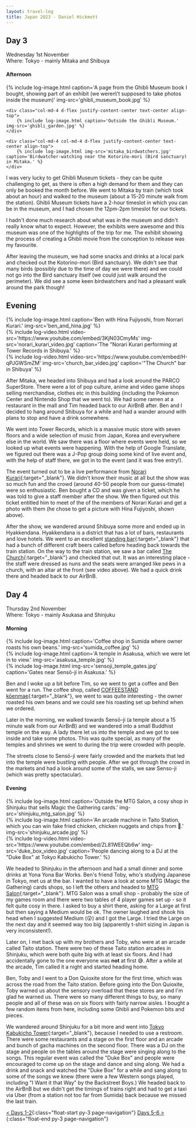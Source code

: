 ```yaml
---
layout: travel-log
title: Japan 2023 - Daniel Hickmott
---
```


## Day 3

<span class="day-details">Wednesday 1st November</span><br>
<span class="day-details">Where: Tokyo - mainly Mitaka and Shibuya</span>

#### Afternoon

<div class="row my-3">
    <div class="col-md-4 d-flex justify-content-center text-center align-top">
        {% include log-image.html caption='A page from the Ghibli Museum book I bought, showing part of an exhibit (we weren\'t supposed to take photos inside the museum)' img-src='ghibli_museum_book.jpg' %}
    </div>

    <div class="col-md-4 d-flex justify-content-center text-center align-top">
        {% include log-image.html caption='Outside the Ghibli Museum.' img-src='ghibli_garden.jpg' %}
    </div>

    <div class="col-md-4 col-md-4 d-flex justify-content-center text-center align-top">
        {% include log-image.html img-src='mitaka_birdwatchers.jpg' caption='Birdwatcher-watching near the Kotorino-mori (Bird sanctuary) in Mitaka.' %}
    </div>
</div>

I was very lucky to get Ghibli Museum tickets - they can be quite challenging to get, as there is often a high demand for them and they can only be booked the month before.
We went to Mitaka by train (which took about an hour) and walked to the museum (about a 15-20 minute walk from the station).
Ghibli Museum tickets have a 2-hour timeslot in which you can be in the museum, and I had chosen the 12pm-2pm timeslot for our tickets.

I hadn't done much research about what was in the museum and didn't really know what to expect.
However, the exhibits were awesome and this museum was one of the highlights of the trip for me.
The exhibit showing the process of creating a Ghibli movie from the conception to release was my favourite.

After leaving the museum, we had some snacks and drinks at a local park and checked out the Kotorino-mori (Bird sanctuary).
We didn't see that many birds (possibly due to the time of day we were there) and we could not go into the Bird sanctuary itself (we could just walk around the perimeter).
We did see a some keen birdwatchers and had a pleasant walk around the park though!

## Evening

<div class="row my-3">
    <div class="col-md-4 d-flex justify-content-center text-center align-top">
        {% include log-image.html caption='Ben with Hina Fujiyoshi, from Norrari Kurari.' img-src='ben_and_hina.jpg' %}
    </div>
    <div class="col-md-4 col-md-4 d-flex justify-content-center text-center align-top">
        {% include log-video.html video-src='https://www.youtube.com/embed/3KjN03CmyMs' img-src='norari_kurari_video.jpg' caption='The "Norari Kurari performing at Tower Records in Shibuya.' %}
    </div>
    <div class="col-md-4 col-md-4 d-flex justify-content-center text-center align-top">
        {% include log-video.html video-src='https://www.youtube.com/embed/H-qPJGWSmZM' img-src='church_bar_video.jpg' caption='"The Church" bar in Shibuya' %}
    </div>
</div>

After Mitaka, we headed into Shibuya and had a look around the PARCO SuperStore. 
There were a lot of pop culture, anime and video game shops selling merchandise, clothes etc in this building (including the Pokemon Center and Nintendo Shop that we went to).
We had some ramen at a restaurant in the mall and Tim headed back to our AirBnB after.
Ben and I decided to hang around Shibuya for a while and had a wander around with plans to stop and have a drink somewhere.

We went into Tower Records, which is a massive music store with seven floors and a wide selection of music from Japan, Korea and everywhere else in the world.
We saw there was a floor where events were held, so we looked up what events were happening.
With the help of Google Translate, we figured out there was a J-Pop group doing some kind of live event and, with the help of staff there, we got in to the event (and it was free entry!).

The event turned out to be a live performance from [Norari Kurari](https://jpop.fandom.com/wiki/Norari_Kurari){:target="_blank"}.
We didn't know their music at all but the show was so much fun and the crowd (around 40-50 people from our guess-timate) were so enthusiastic.
Ben bought a CD and was given a ticket, which he was told to give a staff member after the show.
We then figured out this ticket entitled him to meet of the of the members of Norari Kurari and get a photo with them (he chose to get a picture with Hina Fujiyoshi, shown above).

After the show, we wandered around Shibuya some more and ended up in Hyakkendana.
Hyakkendana is a district that has a lot of bars, restaurants and love hotels.
We went to an excellent [standing bar](https://g.co/kgs/rxjDN7){:target="_blank"} that had a bunch of different craft beers called before heading back towards the train station.
On the way to the train station, we saw a bar called [The Church](https://www.google.com/maps/place/Dogenzaka+Church+-The+Church-/@35.6585972,139.6969009,15z/data=!4m6!3m5!1s0x60188d5811612fbf:0x8aa9b26f088ad26f!8m2!3d35.6585972!4d139.6969009!16s%2Fg%2F11spmnkz63?entry=ttu){:target="_blank"} and checked that out.
It was an interesting place - the staff were dressed as nuns and the seats were arranged like pews in a church, with an altar at the front (see video above).
We had a quick drink there and headed back to our AirBnB.


## Day 4

<span class="day-details">Thursday 2nd November</span><br>
<span class="day-details">Where: Tokyo - mainly Asukasa and Shinjuku</span>

#### Morning

<div class="row my-3">
    <div class="col-md-4 d-flex justify-content-center align-top">
        {% include log-image.html caption='Coffee shop in Sumida where owner roasts his own beans.' img-src='sumida_coffee.jpg' %}
    </div>
    <div class="col-md-4 d-flex justify-content-center align-top">
        {% include log-image.html caption='A temple in Asakusa, which we were let in to view.' img-src='asakusa_temple.jpg' %}
    </div>
    <div class="col-md-4 col-md-4 d-flex justify-content-center align-top">
        {% include log-image.html img-src='sensoji_temple_gates.jpg' caption='Gates near Sensō-ji in Asakusa.' %}
    </div>
</div>

Ben and I woke up a bit before Tim, so we went to get a coffee and Ben went for a run.
The coffee shop, called [COFFEESTAND kōenmae](https://www.google.com/maps/place/COFFEESTAND+k%C5%8Denmae/@35.7066087,139.8064312,18.22z/data=!4m6!3m5!1s0x60188f726591fc33:0x2edacff4fc136506!8m2!3d35.7065289!4d139.8062839!16s%2Fg%2F11qg2xk420?entry=ttu){:target="_blank"}, we went to was quite interesting - the owner roasted his own beans and we could see his roasting set up behind when we ordered.

Later in the morning, we walked towards Sensō-ji (a temple about a 15 minute walk from our AirBnB) and we wandered into a small Buddhist temple on the way.
A lady there let us into the temple and we got to see inside and take some photos.
This was quite special, as many of the temples and shrines we went to during the trip were crowded with people.

The streets close to Sensō-ji were fairly crowded and the markets that led into the temple were bustling with people.
After we got through the crowd in the markets and had a look around some of the stalls, we saw Senso-ji (which was pretty spectacular).

#### Evening

<div class="row my-3">
    <div class="col-md-4 d-flex justify-content-center align-top">
        {% include log-image.html caption='Outside the MTG Salon, a cosy shop in Shinjuku that sells Magic the Gathering cards.' img-src='shinjuku_mtg_salon.jpg' %}
    </div>
    <div class="col-md-4 d-flex justify-content-center align-top">
        {% include log-image.html caption='An arcade machine in Taito Station, which you can win fake fried chicken, chicken nuggets and chips from 👀.' img-src='shinjuku_arcade.jpg' %}
    </div>
    <div class="col-md-4 col-md-4 d-flex justify-content-center align-top">
        {% include log-video.html video-src='https://www.youtube.com/embed/ZL81WEEQb6w' img-src='duke_box_video.jpg' caption='People dancing along to a DJ at the "Duke Box" at Tokyo Kabukicho Tower.' %}
    </div>
</div>


We headed to Shinjuku in the afternoon and had a small dinner and some drinks at Yona Yona Bar Works.
Ben's friend Toby, who's studying Japanese in Tokyo, met us at the bar.
I wanted to have a look at some MTG (Magic the Gathering) cards shops, so I left the others and headed to [MTG Salon](https://www.google.com/maps/place/MTG+SALON+TOKYO/@35.6887054,139.6947349,17z/data=!3m2!4b1!5s0x60188cd172424c6f:0xe93e8b33a1b7ce6e!4m6!3m5!1s0x60188dab5c3efa05:0xdd6c59ce5696931d!8m2!3d35.6887054!4d139.6973098!16s%2Fg%2F11s240wz1c?entry=ttu){:target="_blank"}.
MTG Salon was a small shop - probably the size of my games room and there were two tables of 4 player games set up - so it felt quite cosy in there.
I asked to buy a shirt there, asking for a Large at first but then saying a Medium would be ok. 
The owner laughed and shook his head when I suggested Medium (😲) and I got the Large.
I tried the Large on the next day and it seemed way too big (apparently t-shirt sizing in Japan is very inconsistent!).

Later on, I met back up with my brothers and Toby, who were at an arcade called Taito station.
There were two of these Taito station arcades in Shinjuku, which were both quite big with at least six floors.
And I had accidentally gone to the one everyone was **not** at first 😅.
After a while at the arcade, Tim called it a night and started heading home.

Ben, Toby and I went to a Don Quioxite store for the first time, which was across the road from the Taito station.
Before going into the Don Quioxite, Toby warned us about the sensory overload that these stores are and I'm glad he warned us.
There were so many different things to buy, so many people and all of these was on six floors with fairly narrow aisles.
I bought a few random items from here, including some Ghibli and Pokemon bits and pieces.

We wandered around Shinjuku for a bit more and went into [Tokyo Kabukicho Tower](https://www.google.com/maps/place/Tokyu+Kabukicho+Tower/@35.6957513,139.7005894,15z/data=!4m2!3m1!1s0x0:0xd47e0ccc16555ea9?sa=X&ved=2ahUKEwiY5oeyt_eCAxUWklYBHdG7AdwQ_BJ6BAgOEAA){:target="_blank"}, because I needed to use a restroom.
There were some restaurants and a stage on the first floor and an arcade and bunch of gacha machines on the second floor.
There was a DJ on the stage and people on the tables around the stage were singing along to the songs.
This regular event was called the "Duke Box" and people were encouraged to come up on the stage and dance and sing along.
We had a drink and snack and watched the "Duke Box" for a while and sang along to some of the songs we knew (there were a few Western songs played, including "I Want it that Way" by the Backstreet Boys.)
We headed back to the AirBnB but we didn't get the timings of trains right and had to get a taxi via Uber (from a station not too far from Sumida) back because we missed the last train.

[< Days 1-2](tokyo-1){:class="float-start py-3 page-navigation"}
[Days 5-6 >](tokyo-3){:class="float-end py-3 page-navigation"}
